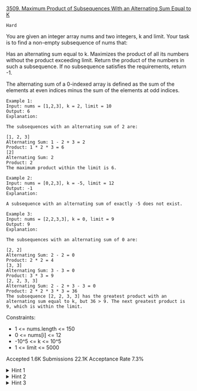 [3509. Maximum Product of Subsequences With an Alternating Sum Equal to K](https://leetcode.com/problems/maximum-product-of-subsequences-with-an-alternating-sum-equal-to-k/)

`Hard`

You are given an integer array nums and two integers, k and limit. Your task is to find a non-empty subsequence of nums that:

Has an alternating sum equal to k.
Maximizes the product of all its numbers without the product exceeding limit.
Return the product of the numbers in such a subsequence. If no subsequence satisfies the requirements, return -1.

The alternating sum of a 0-indexed array is defined as the sum of the elements at even indices minus the sum of the elements at odd indices.

```
Example 1:
Input: nums = [1,2,3], k = 2, limit = 10
Output: 6
Explanation:

The subsequences with an alternating sum of 2 are:

[1, 2, 3]
Alternating Sum: 1 - 2 + 3 = 2
Product: 1 * 2 * 3 = 6
[2]
Alternating Sum: 2
Product: 2
The maximum product within the limit is 6.

Example 2:
Input: nums = [0,2,3], k = -5, limit = 12
Output: -1
Explanation:

A subsequence with an alternating sum of exactly -5 does not exist.

Example 3:
Input: nums = [2,2,3,3], k = 0, limit = 9
Output: 9
Explanation:

The subsequences with an alternating sum of 0 are:

[2, 2]
Alternating Sum: 2 - 2 = 0
Product: 2 * 2 = 4
[3, 3]
Alternating Sum: 3 - 3 = 0
Product: 3 * 3 = 9
[2, 2, 3, 3]
Alternating Sum: 2 - 2 + 3 - 3 = 0
Product: 2 * 2 * 3 * 3 = 36
The subsequence [2, 2, 3, 3] has the greatest product with an alternating sum equal to k, but 36 > 9. The next greatest product is 9, which is within the limit.
```

Constraints:

- 1 <= nums.length <= 150
- 0 <= nums[i] <= 12
- -10^5 <= k <= 10^5
- 1 <= limit <= 5000

Accepted
1.6K
Submissions
22.1K
Acceptance Rate
7.3%

<details>
<summary>Hint 1</summary>

Use dynamic programming.

</details>
<details>
<summary>Hint 2</summary>

Save all possible products with a particular sum.

</details>
<details>
<summary>Hint 3</summary>

Handle the case where a subsequence has a product of 0 and an alternating sum of k.

</details>